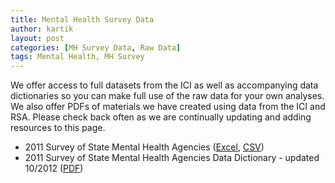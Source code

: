 ```yaml
---
title: Mental Health Survey Data
author: kartik
layout: post
categories: [MH Survey Data, Raw Data]
tags: Mental Health, MH Survey
---
```

<p>We offer access to full datasets from the ICI as well as accompanying data dictionaries so you can make full use of the raw data for your own analyses. We also offer PDFs of materials we have created using data from the ICI and RSA. Please check back often as we are continually updating and adding resources to this page.</p>
<ul>
	<li>2011 Survey of State Mental Health Agencies (<a href="files/MH_Survey_ExploreVR.xlsx">Excel</a>, <a href="files/MH_Survey_ExploreVR.csv">CSV</a>)</li>
	<li>2011 Survey of State Mental Health Agencies Data Dictionary - updated 10/2012 (<a href="files/Data Dictionary_MH_6.0.pdf">PDF</a>)</li>
</ul>